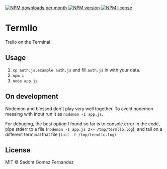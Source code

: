 [![NPM downloads per month][npm-downloads-img]][npm-url]
[![NPM version][npm-version-img]][npm-url]
[![NPM license][npm-license-img]][npm-url]

# Termllo
Trello on the Terminal

## Usage
1. `cp auth.js.example auth.js` and fill `auth.js` in with your data.
2. `npm i`
3. `node app.js`

## On development
Nodemon and blessed don't play very well together. To avoid nodemon
messing with input run it as `nodemon -I app.js`.

For debuging, the best option I found so far is to console.error in the
code, pipe stderr to a file (`nodemon -I app.js 2>> /tmp/termllo.log`), and
tail on a different terminal that file (`tail -f /tmp/termllo.log`)

## License
MIT © Sadoht Gomez Fernandez

[npm-url]: https://npmjs.org/package/termllo
[npm-downloads-img]: https://img.shields.io/npm/dm/termllo.svg
[npm-version-img]: https://badge.fury.io/js/termllo.svg
[npm-license-img]: https://img.shields.io/npm/l/termllo.svg
